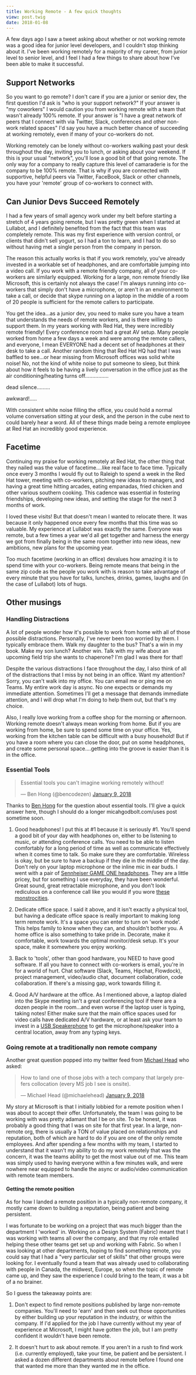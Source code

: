 ```yaml
---
title: Working Remote - A few quick thoughts
view: post.twig
date: 2018-01-08
---
```


A few days ago I saw a tweet asking about whether or not working remote was a good idea for junior level developers, and I couldn't stop thinking about it. I've been working remotely for a majority of my career, from junior level to senior level, and I feel I had a few things to share about how I've been able to make it successful.

## Support Networks

So you want to go remote? I don't care if you are a junior or senior dev, the first question I'd ask is "who is your support network?" If your answer is "my coworkers" I would caution you from working remote with a team that wasn't already 100% remote. If your answer is "I have a great network of peers that I connect with via Twitter, Slack, conferences and other non-work related spaces" I'd say you have a much better chance of succeeding at working remotely, even if many of your co-workers do not.

Working remotely can be lonely without co-workers walking past your desk throughout the day, inviting you to lunch, or asking about your weekend. If this is your usual "network", you'll lose a good bit of that going remote. The only way for a company to really capture this level of camaraderie is for the company to be 100% remote. That is why if you are connected with supportive, helpful peers via Twitter, FaceBook, Slack or other channels, you have your 'remote' group of co-workers to connect with. 

## Can Junior Devs Succeed Remotely

I had a few years of small agency work under my belt before starting a stretch of 4 years going remote, but I was pretty green when I started at Lullabot, and I definitely benefited from the fact that this team was completely remote. This was my first experience with version control, or clients that didn't sell yogurt, so I had a ton to learn, and I had to do so without having met a single person from the company in person. 

The reason this actually works is that if you work remotely, you've already invested in a workable set of headphones, and are comfortable jumping into a video call. If you work with a remote friendly company, all of your co-workers are similarly equipped. Working for a large, non remote friendly like Microsoft, this is certainly not always the case! I'm always running into co-workers that simply don't have a microphone, or aren't in an environment to take a call, or decide that skype running on a laptop in the middle of a room of 20 people is sufficient for the remote callers to participate.

You get the idea...as a junior dev, you need to make sure you have a team that understands the needs of remote workers, and is there willing to support them. In my years working with Red Hat, they were incredibly remote friendly! Every conference room had a great AV setup. Many people worked from home a few days a week and were among the remote callers, and everyone, I mean EVERYONE had a decent set of headphones at their desk to take a call. Another random thing that Red Hat HQ had that I was baffled to see...or hear missing from Microsoft offices was solid white noise! No, not the kind of white noise to put someone to sleep, but think about how it feels to be having a lively conversation in the office just as the air conditioning/heating turns off................


dead silence.........


awkward!.....

With consistent white noise filling the office, you could hold a normal volume conversation sitting at your desk, and the person in the cube next to could barely hear a word. All of these things made being a remote employee at Red Hat an incredibly good experience.

## Facetime

Continuing my praise for working remotely at Red Hat, the other thing that they nailed was the value of facetime....like real face to face time. Typically once every 3 months I would fly out to Raleigh to spend a week in the Red Hat tower, meeting with co-workers, pitching new ideas to managers, and having a great time hitting arcades, eating empanadas, fried chicken and other various southern cooking. This cadence was essential in fostering friendships, developing new ideas, and setting the stage for the next 3 months of work. 

I loved these visits! But that doesn't mean I wanted to relocate there. It was because it only happened once every few months that this time was so valuable. My experience at Lullabot was exactly the same. Everyone was remote, but a few times a year we'd all get together and harness the energy we got from finally being in the same room together into new ideas, new ambitions, new plans for the upcoming year. 

Too much facetime (working in an office) devalues how amazing it is to spend time with your co-workers. Being remote means that being in the same zip code as the people you work with is reason to take advantage of every minute that you have for talks, lunches, drinks, games, laughs and (in the case of Lullabot) lots of hugs. 

## Other musings


### Handling Distractions

A lot of people wonder how it's possible to work from home with all of those possible distractions. Personally, I've never been too worried by them. I typically embrace them. Walk my daughter to the bus? That's a win in my book. Make my son lunch? Another win. Talk with my wife about an upcoming field trip she wants to chaperone? I'm glad I was there for that! 

Despite the various distractions I face throughout the day, I also think of all of the distractions that I miss by not being in an office. Want my attention? Sorry, you can't walk into my office. You can email me or ping me on Teams. My entire work day is async. No one expects or demands my immediate attention. Sometimes I'll get a message that demands immediate attention, and I will drop what I'm doing to help them out, but that's my choice. 

Also, I really love working from a coffee shop for the morning or afternoon. Working remote doesn't always mean working from home. But if you are working from home, be sure to spend some time on your office. Yes, working from the kitchen table can be difficult with a busy household! But if you have a room where you can close the door, put on some headphones, and create some personal space....getting into the groove is easier than it is in the office.

### Essential Tools

<blockquote class="twitter-tweet" data-lang="en"><p lang="en" dir="ltr">Essential tools you can&#39;t imagine working remotely without!</p>&mdash; Ben Hong (@bencodezen) <a href="https://twitter.com/bencodezen/status/950644626020622336?ref_src=twsrc%5Etfw">January 9, 2018</a></blockquote>
<script async src="https://platform.twitter.com/widgets.js" charset="utf-8"></script>


Thanks to [Ben Hong](https://twitter.com/bencodezen) for the question about essential tools. I'll give a quick answer here, though I should do a longer micahgodbolt.com/uses post sometime soon.

1. Good headphones! I put this at #1 because it is seriously #1. You'll spend a good bit of your day with headphones on, either to be listening to music, or attending conference calls. You need to be able to listen comfortably for a long period of time as well as communicate effectively when it comes time to talk. So make sure they are comfortable. Wireless is okay, but be sure to have a backup if they die in the middle of the day. Don't rely on your laptop microphone or the inline mic in ear buds. I went with a pair of [Sennheiser GAME ONE headphones](https://www.amazon.com/gp/product/B00KK8ZLEC/ref=oh_aui_detailpage_o06_s00?ie=UTF8&psc=1). They are a little pricey, but for something I use everyday, they have been wonderful. Great sound, great retractable microphone, and you don't look rediculous on a conference call like you would if you wore [these monstrocities](https://www.amazon.com/dp/B01MA5XZSG/ref=sr_1_2_twi_col_2?s=electronics&ie=UTF8&qid=1515513048&sr=1-2&keywords=gaming+headphones).

2. Dedicate office space. I said it above, and it isn't exactly a physical tool, but having a dedicate office space is really important to making long term remote work. It's a space you can enter to turn on 'work mode'. This helps family to know when they can, and shouldn't bother you. A home office is also something to take pride in. Decorate, make it comfortable, work towards the optimal monitor/desk setup. It's your space, make it somewhere you enjoy working.

3. Back to 'tools', other than good hardware, you NEED to have good software. If all you have to connect with co-workers is email, you're in for a world of hurt. Chat software (Slack, Teams, Hipchat, Flowdock), project management, video/audio chat, document collaboration, code collaboration. If there's a missing gap, work towards filling it.

4. Good A/V hardware at the office. As I mentioned above, a laptop dialed into the Skype meeting isn't a great conferencing tool if there are a dozen people in the room...and even worse if the laptop user is typing, taking notes! Either make sure that the main office spaces used for video calls have dedicated A/V hardware, or at least ask your team to invest in a [USB Speakerphone](https://www.amazon.com/Jabra-Speak-410-Speakerphone-Lync/dp/B004ELA7TA) to get the microphone/speaker into a central location, away from any typing keys.

### Going remote at a traditionally non remote company

Another great question popped into my twitter feed from [Michael Head](https://twitter.com/michaelehead) who asked:

<blockquote class="twitter-tweet" data-lang="en"><p lang="en" dir="ltr">How to land one of those jobs with a tech company that largely prefers collocation (every MS job I see is onsite).</p>&mdash; Michael Head (@michaelehead) <a href="https://twitter.com/michaelehead/status/950707300129533952?ref_src=twsrc%5Etfw">January 9, 2018</a></blockquote>
<script async src="https://platform.twitter.com/widgets.js" charset="utf-8"></script>

My story at Microsoft is that I initially lobbied for a remote position when I was about to accept their offer. Unfortunately, the team I was going to be working with was pretty adamant that I be on site. To be honest, it was probably a good thing that I was on site for that first year. In a large, non-remote org, there is usually a TON of value placed on relationships and reputation, both of which are hard to do if you are one of the only remote employees. And after spending a few months with my team, I started to understand that it wasn't my ability to do my work remotely that was the concern, it was the teams ability to get the most value out of me. This team was simply used to having everyone within a few minutes walk, and were nowhere near equipped to handle the async or audio/video communication with remote team members.

#### Getting the remote position

As for how I landed a remote position in a typically non-remote company, it mostly came down to building a reputation, being patient and being persistent.

I was fortunate to be working on a project that was much bigger than the department I 'worked' in. Working on a Design System (Fabric) meant that I was working with teams all over the company, and that my role entailed helping these other teams get set up and working with Fabric. So when I was looking at other departments, hoping to find something remote, you could say that I had a "very particular set of skills" that other groups were looking for. I eventually found a team that was already used to collaborating with people in Canada, the midwest, Europe, so when the topic of remote came up, and they saw the experience I could bring to the team, it was a bit of a no brainer. 

So I guess the takeaway points are: 

1. Don't expect to find remote positions published by large non-remote companies. You'll need to 'earn' and then seek out those opportunities by either building up your reputation in the industry, or within the company. If I'd applied for the job I have currently without my year of experience at Microsoft, I might have gotten the job, but I am pretty confident it wouldn't have been remote.

2. It doesn't hurt to ask about remote. If you aren't in a rush to find work (i.e. currently employed), take your time, be patient and be persistent. I asked a dozen different departments about remote before I found one that wanted me more than they wanted me in the office. 



